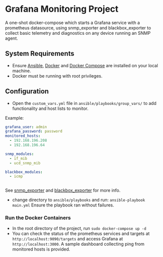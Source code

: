 # Grafana Monitoring Project

A one-shot docker-compose which starts a Grafana service with a prometheus datasource, using snmp_exporter and blackbox_exporter to collect basic telemetry and diagnostics on any device running an SNMP agent.

## System Requirements

- Ensure [Ansible](https://docs.ansible.com/ansible/latest/installation_guide/intro_installation.html), [Docker](https://docs.docker.com/engine/install/) and [Docker Compose](https://docs.docker.com/compose/install/) are installed on your local machine.
- Docker must be running with root privileges.

## Configuration

- Open the `custom_vars.yml` file in `ansible/playbooks/group_vars/` to add functionality and host lists to monitor.

Example:

```YAML
grafana_user: admin
grafana_password: password
monitored_hosts:
  - 192.168.196.208
  - 192.168.196.64

snmp_modules:
  - if_mib
  - ucd_snmp_mib

blackbox_modules:
  - icmp
  
```

See [snmp_exporter](https://github.com/prometheus/snmp_exporter) and [blackbox_exporter](https://github.com/prometheus/blackbox_exporter) for more info.

- change directory to `ansible/playbooks` and run: `ansible-playbook main.yml` Ensure the playbook ran without failures.

### Run the Docker Containers

- In the root directory of the project, run `sudo docker-compose up -d`
- You can check the status of the prometheus services and targets at `http://localhost:9090/targets` and access Grafana at `http://localhost:3000`. A sample dashboard collecting ping from monitored hosts is provided.
